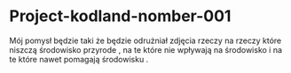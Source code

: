 # Project-kodland-nomber-001
Mój pomysł będzie taki że będzie odrużniał zdjęcia rzeczy na rzeczy które niszczą środowisko przyrode , na te które nie wpływają na środowisko i na te które nawet pomagają środowisku .
